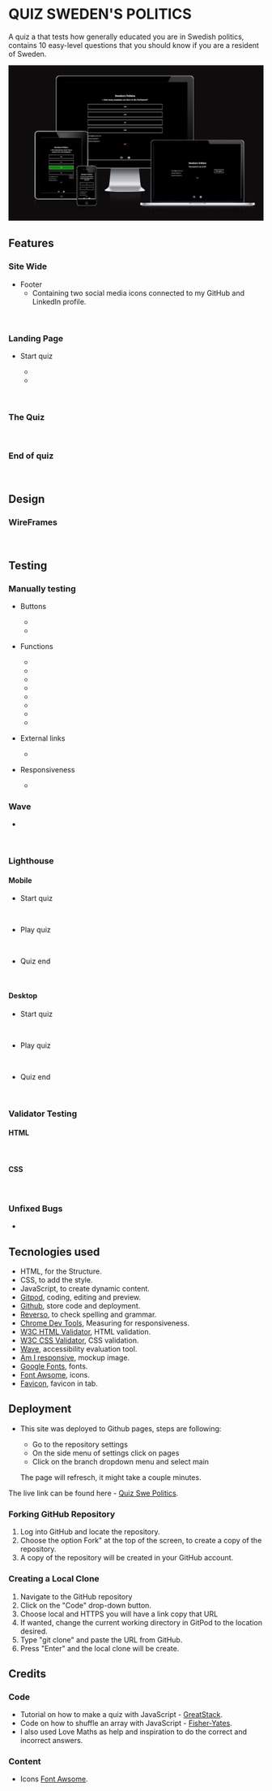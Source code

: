 # QUIZ SWEDEN'S POLITICS 

A quiz a that tests how generally educated you are in Swedish politics, contains 10 easy-level questions that you should know if you are a resident of Sweden. 

![Responsive Mockup](https://github.com/rimanfarhood/Quiz-Swedens-politics/blob/main/assets/readme/images/amiresponsive.jpeg)

## Features

### Site Wide 

* Footer 
    * Containing two social media icons connected to my GitHub and LinkedIn profile.

![]()

### Landing Page

* Start quiz

    * 
    * 

![]()

### The Quiz 

![]()

### End of quiz

![]()
## Design 

### WireFrames 

![]()

## Testing 

### Manually testing 

* Buttons 

    * 
    * 

* Functions 

    * 
    * 
    * 
    * 
    * 
    * 
    * 
    * 

* External links

    * 

* Responsiveness

    * 

### Wave

*  

![]()

### Lighthouse 

#### Mobile 

- Start quiz

![]()

- Play quiz

![]()

- Quiz end

![]()

#### Desktop 

- Start quiz

![]()

- Play quiz

![]()

- Quiz end

![]()

### Validator Testing 

#### HTML

![]()

#### CSS 

![]()

### Unfixed Bugs 

* 

## Tecnologies used

  * HTML, for the Structure.
  * CSS, to add the style.
  * JavaScript, to create dynamic content.
  * [Gitpod](https://www.gitpod.io/), coding, editing and preview.
  * [Github](https://github.com), store code and deployment.
  * [Reverso](https://www.reverso.net/spell-checker/english-spelling-grammar/), to check spelling and grammar. 
  * [Chrome Dev Tools](https://developer.chrome.com/docs/devtools/open/), Measuring for responsiveness.
  * [W3C HTML Validator](https://validator.w3.org/#validate_by_input), HTML validation.
  * [W3C CSS Validator](https://jigsaw.w3.org/css-validator/), CSS validation.
  * [Wave](https://wave.webaim.org/), accessibility evaluation tool.
  * [Am I responsive](https://ui.dev/amiresponsive), mockup image.
  * [Google Fonts](https://fonts.google.com/), fonts.
  * [Font Awsome](https://fontawesome.com/), icons.
  * [Favicon](https://favicon.io/), favicon in tab.

## Deployment 

* This site was deployed to Github pages, steps are following:

     * Go to the repository settings
     * On the side menu of settings click on pages
     * Click on the branch dropdown menu and select main

     The page will refresch, it might take a couple minutes. 

The live link can be found here - [Quiz Swe Politics](https://rimanfarhood.github.io/Quiz-Swedens-politics/).

### Forking GitHub Repository

1. Log into GitHub and locate the repository.
2. Choose the option Fork" at the top of the screen, to create a copy of the repository.
3. A copy of the repository will be created in your GitHub account.

### Creating a Local Clone 

1. Navigate to the GitHub repository
2. Click on the "Code" drop-down button.
3. Choose local and HTTPS you will have a link copy that URL
4. If wanted, change the current working directory in GitPod to the location desired.
5. Type "git clone" and paste the URL from GitHub.
6. Press "Enter" and the local clone will be create.

## Credits 
### Code 

 * Tutorial on how to make a quiz with JavaScript - [GreatStack](https://www.youtube.com/watch?v=PBcqGxrr9g8&t=1478s).
 * Code on how to shuffle an array with JavaScript - [Fisher-Yates](https://medium.com/@omar.rashid2/fisher-yates-shuffle-a2aa15578d2f).
 * I also used Love Maths as help and inspiration to do the correct and incorrect answers. 

### Content 

- Icons [Font Awsome](https://fontawesome.com/).

